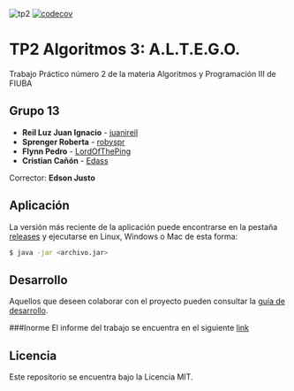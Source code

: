 ![tp2](https://github.com/juanireil/algo3_tp2/actions/workflows/build.yml/badge.svg) [![codecov](https://codecov.io/gh/juanireil/algo3_tp2/branch/master/graph/badge.svg)](https://codecov.io/gh/juanireil/algo3_tp2)

# TP2 Algoritmos 3: A.L.T.E.G.O.

Trabajo Práctico número 2 de la materia Algoritmos y Programación III de FIUBA

## Grupo 13

* **Reil Luz Juan Ignacio** - [juanireil](https://github.com/juanireil)
* **Sprenger Roberta** - [robyspr](https://github.com/robyspr)
* **Flynn Pedro** - [LordOfThePing](https://github.com/LordOfThePing)
* **Cristian Cañón** - [Edass](https://github.com/Cristianfca197)

Corrector: **Edson Justo**

## Aplicación

La versión más reciente de la aplicación puede encontrarse en la pestaña [releases](https://github.com/juanireil/algo3_tp2/releases/latest) y ejecutarse en Linux, Windows o Mac de esta forma:

```bash
$ java -jar <archivo.jar>
```

## Desarrollo

Aquellos que deseen colaborar con el proyecto pueden consultar la [guía de desarrollo](./docs/Desarrollo.md).


###Inorme
El informe del trabajo se encuentra en el siguiente [link](https://es.overleaf.com/read/brfbrsdfvhds)
## Licencia

Este repositorio se encuentra bajo la Licencia MIT.


